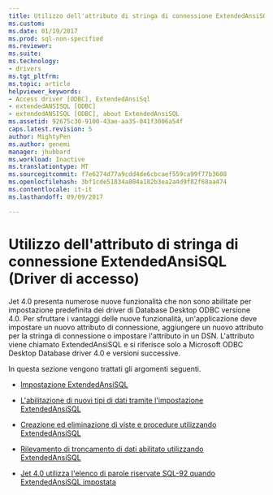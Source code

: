 ```yaml
---
title: Utilizzo dell'attributo di stringa di connessione ExtendedAnsiSQL | Documenti Microsoft
ms.custom: 
ms.date: 01/19/2017
ms.prod: sql-non-specified
ms.reviewer: 
ms.suite: 
ms.technology:
- drivers
ms.tgt_pltfrm: 
ms.topic: article
helpviewer_keywords:
- Access driver [ODBC], ExtendedAnsiSql
- extendedANSISQL [ODBC]
- extendedANSISQL [ODBC], about ExtendedAnsiSQL
ms.assetid: 92675c30-9100-43ae-aa35-041f3006a54f
caps.latest.revision: 5
author: MightyPen
ms.author: genemi
manager: jhubbard
ms.workload: Inactive
ms.translationtype: MT
ms.sourcegitcommit: f7e6274d77a9cdd4de6cbcaef559ca99f77b3608
ms.openlocfilehash: 3bf1cde51834a804a182b3ea2a4d9f82f68aa474
ms.contentlocale: it-it
ms.lasthandoff: 09/09/2017

---
```

# <a name="using-the-extendedansisql-connection-string-attribute-access-driver"></a>Utilizzo dell'attributo di stringa di connessione ExtendedAnsiSQL (Driver di accesso)
Jet 4.0 presenta numerose nuove funzionalità che non sono abilitate per impostazione predefinita dei driver di Database Desktop ODBC versione 4.0. Per sfruttare i vantaggi delle nuove funzionalità, un'applicazione deve impostare un nuovo attributo di connessione, aggiungere un nuovo attributo per la stringa di connessione o impostare l'attributo in un DSN. L'attributo viene chiamato ExtendedAnsiSQL e si riferisce solo a Microsoft ODBC Desktop Database driver 4.0 e versioni successive.  
  
 In questa sezione vengono trattati gli argomenti seguenti.  
  
-   [Impostazione ExtendedAnsiSQL](../../odbc/microsoft/setting-extendedansisql.md)  
  
-   [L'abilitazione di nuovi tipi di dati tramite l'impostazione ExtendedAnsiSQL](../../odbc/microsoft/enabling-new-data-types-by-setting-extendedansisql.md)  
  
-   [Creazione ed eliminazione di viste e procedure utilizzando ExtendedAnsiSQL](../../odbc/microsoft/creating-and-dropping-views-and-procedures-using-extendedansisql.md)  
  
-   [Rilevamento di troncamento di dati abilitato utilizzando ExtendedAnsiSQL](../../odbc/microsoft/data-truncation-detection-enabled-using-extendedansisql.md)  
  
-   [Jet 4.0 utilizza l'elenco di parole riservate SQL-92 quando ExtendedAnsiSQL impostata](../../odbc/microsoft/jet-4-0-uses-sql-92-reserved-words-list-when-extendedansisql-set.md)

